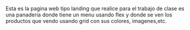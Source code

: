 Esta es la pagina web tipo landing que realice para el trabajo de clase
es una panaderia donde tiene un menu usando flex y donde se ven los productos que vendo usando grid con sus colores, imagenes,etc.
